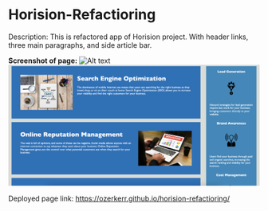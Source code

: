 # Horision-Refactioring

Description: This is refactored app of Horision project. With header links, three main paragraphs, and side article bar.



**Screenshot of page:**
![Alt text](/assets/images/Screen%20Shot%202022-05-21%20at%205.12.25%20PM.png "Optional Title")
![Alt text](/assets/images/Screen%20Shot%202022-05-21%20at%205.12.33%20PM.png "Optional Title")


Deployed page link:  https://ozerkerr.github.io/horision-refactioring/
